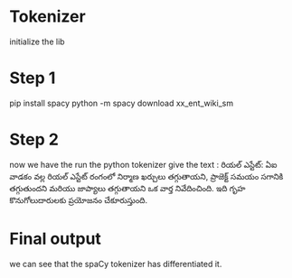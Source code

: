 # Tokenizer
initialize the lib 
# Step 1 
pip install spacy
python -m spacy download xx_ent_wiki_sm
# Step 2
now we have the run the python tokenizer
give the text :
రియల్ ఎస్టేట్: ఏఐ వాడకం వల్ల రియల్ ఎస్టేట్ రంగంలో నిర్మాణ ఖర్చులు తగ్గుతాయని, ప్రాజెక్ట్ సమయం సగానికి తగ్గుతుందని మరియు జాప్యాలు తగ్గుతాయని ఒక వార్త నివేదించింది. ఇది గృహ కొనుగోలుదారులకు ప్రయోజనం చేకూరుస్తుంది.

# Final output
we can see that the spaCy tokenizer has differentiated it.